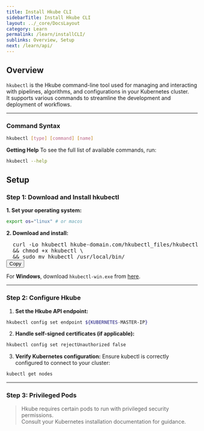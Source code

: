 ```yaml
---
title: Install Hkube CLI
sidebarTitle: Install Hkube CLI
layout: ../_core/DocsLayout
category: Learn
permalink: /learn/installCLI/
sublinks: Overview, Setup
next: /learn/api/
---
```


## Overview
`hkubectl` is the Hkube command-line tool used for managing and interacting with pipelines, algorithms, and configurations in your Kubernetes cluster.  
It supports various commands to streamline the development and deployment of workflows.

---

### Command Syntax
```bash
hkubectl [type] [command] [name]
```
**Getting Help**
To see the full list of available commands, run:
```bash
hkubectl --help
```

## Setup
### Step 1: Download and Install hkubectl
**1. Set your operating system:**
```bash
export os="linux" # or macos
```
**2. Download and install:**
<pre class="bash" id="bashCode">
  curl -Lo hkubectl hkube-domain.com/hkubectl_files/hkubectl-${os} \
  && chmod +x hkubectl \
  && sudo mv hkubectl /usr/local/bin/
<button id="copyBtn" onclick="copyToClipboard('bashCode')" class="copy-btn">Copy</button>
</pre>

<p>For <strong>Windows</strong>, download <code>hkubectl-win.exe</code> from <a id="windowsLink" href="/hkubectl_files/hkubectl-win.exe">here</a>.</p>


---

### Step 2: Configure Hkube
1. **Set the Hkube API endpoint:**
```bash
hkubectl config set endpoint ${KUBERNETES-MASTER-IP}
```
2. **Handle self-signed certificates (if applicable):**
```bash
hkubectl config set rejectUnauthorized false
```
3. **Verify Kubernetes configuration:** Ensure kubectl is correctly configured to connect to your cluster:
```bash
kubectl get nodes
```

---

### Step 3: Privileged Pods
> Hkube requires certain pods to run with privileged security permissions.  
> Consult your Kubernetes installation documentation for guidance.



<script>
    var serverUrl = window.location.origin;

    document.querySelectorAll('pre code').forEach(function(codeBlock) {
        var updatedCode = codeBlock.innerHTML.replace(/hkube-domain.com/g, serverUrl);
        codeBlock.innerHTML = updatedCode;
    });
</script>

<script>
  function copyToClipboard(elementId) {
    var code = document.getElementById(elementId);
    var range = document.createRange();
    range.selectNode(code);
    window.getSelection().removeAllRanges();
    window.getSelection().addRange(range);

    try {
      document.execCommand("copy");
              var copyButton = document.getElementById("copyBtn");
        copyButton.textContent = "Copied!";

        setTimeout(function() {
          copyButton.textContent = "Copy";
        }, 300);
    } catch (err) {
      console.error("Unable to copy code", err);
    }

    window.getSelection().removeAllRanges();
  }
</script>